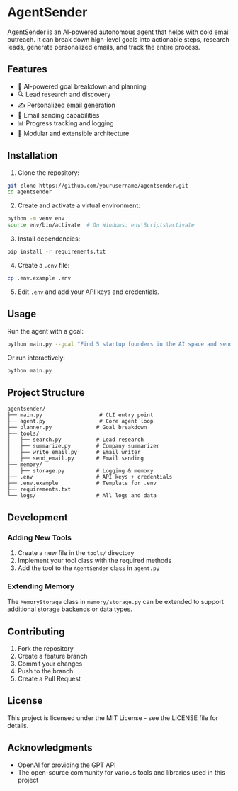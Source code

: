 # AgentSender

AgentSender is an AI-powered autonomous agent that helps with cold email outreach. It can break down high-level goals into actionable steps, research leads, generate personalized emails, and track the entire process.

## Features

- 🤖 AI-powered goal breakdown and planning
- 🔍 Lead research and discovery
- ✍️ Personalized email generation
- 📧 Email sending capabilities
- 📊 Progress tracking and logging
- 🔄 Modular and extensible architecture

## Installation

1. Clone the repository:
```bash
git clone https://github.com/yourusername/agentsender.git
cd agentsender
```

2. Create and activate a virtual environment:
```bash
python -m venv env
source env/bin/activate  # On Windows: env\Scripts\activate
```

3. Install dependencies:
```bash
pip install -r requirements.txt
```

4. Create a `.env` file:
```bash
cp .env.example .env
```

5. Edit `.env` and add your API keys and credentials.

## Usage

Run the agent with a goal:

```bash
python main.py --goal "Find 5 startup founders in the AI space and send them personalized cold emails"
```

Or run interactively:

```bash
python main.py
```

## Project Structure

```
agentsender/
├── main.py                  # CLI entry point
├── agent.py                 # Core agent loop
├── planner.py              # Goal breakdown
├── tools/
│   ├── search.py           # Lead research
│   ├── summarize.py        # Company summarizer
│   ├── write_email.py      # Email writer
│   ├── send_email.py       # Email sending
├── memory/
│   ├── storage.py          # Logging & memory
├── .env                    # API keys + credentials
├── .env.example            # Template for .env
├── requirements.txt
└── logs/                   # All logs and data
```

## Development

### Adding New Tools

1. Create a new file in the `tools/` directory
2. Implement your tool class with the required methods
3. Add the tool to the `AgentSender` class in `agent.py`

### Extending Memory

The `MemoryStorage` class in `memory/storage.py` can be extended to support additional storage backends or data types.

## Contributing

1. Fork the repository
2. Create a feature branch
3. Commit your changes
4. Push to the branch
5. Create a Pull Request

## License

This project is licensed under the MIT License - see the LICENSE file for details.

## Acknowledgments

- OpenAI for providing the GPT API
- The open-source community for various tools and libraries used in this project
